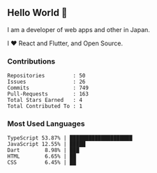 ## Hello World 👋

I am a developer of web apps and other in Japan.

I ❤️ React and Flutter, and Open Source.

### Contributions

<!-- contributions start -->

    Repositories         : 50
    Issues               : 26
    Commits              : 749
    Pull-Requests        : 163
    Total Stars Earned   : 4
    Total Contributed To : 1

<!-- contributions end -->

### Most Used Languages

<!-- most-used-languages start -->

    TypeScript 53.87% | ████████████████████
    JavaScript 12.55% | █████
    Dart        8.98% | ███
    HTML        6.65% | ██
    CSS         6.45% | ██

<!-- most-used-languages end -->
